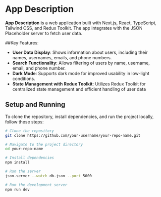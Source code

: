 # App Description

**App Description**  is a web application built with Next.js, React, TypeScript, Tailwind CSS, and Redux Toolkit. The app integrates with the JSON Placeholder server to fetch user data.

##Key Features:

- **User Data Display**: Shows information about users, including their names, usernames, emails, and phone numbers.
- **Search Functionality**: Allows filtering of users by name, username, email, and phone number.
- **Dark Mode**: Supports dark mode for improved usability in low-light conditions.
- **State Management with Redux Toolkit**: Utilizes Redux Toolkit for centralized state management and efficient handling of user data


## Setup and Running

To clone the repository, install dependencies, and run the project locally, follow these steps:

```bash
# Clone the repository
git clone https://github.com/your-username/your-repo-name.git

# Navigate to the project directory
cd your-repo-name

# Install dependencies
npm install

# Run the server
json-server --watch db.json --port 5000

# Run the development server
npm run dev
